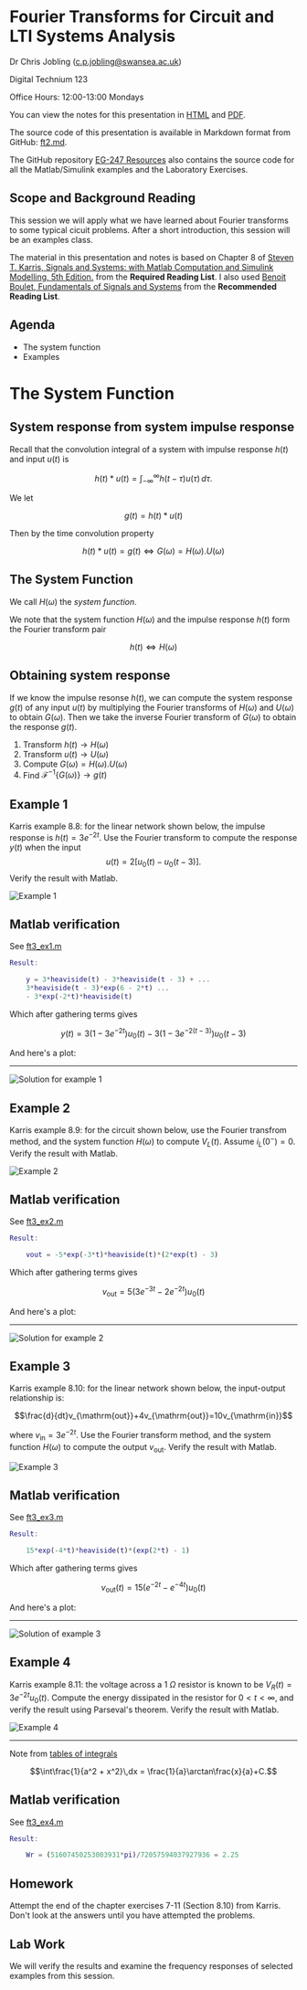 
# Fourier Transforms for Circuit and LTI Systems Analysis

Dr Chris Jobling ([c.p.jobling@swansea.ac.uk](mailto:c.p.jobling@swansea.ac.uk))

Digital Technium 123

Office Hours: 12:00-13:00 Mondays

You can view the notes for this presentation in [HTML](http://cpjobling.github.io/EG-247-Resources/week7/ft3.html
  ) and [PDF](http://cpjobling.github.io/EG-247-Resources/week7/ft3.pdf).

  The source code of this presentation is available in Markdown format from GitHub: [ft2.md](https://github.com/cpjobling/EG-247-Resources/tree/master/week7/ft3.md).

The GitHub repository [EG-247 Resources](https://github.com/cpjobling/EG-247-Resources)
also contains the source code for all the Matlab/Simulink
examples and the Laboratory Exercises.

## Scope and Background Reading

This session we will apply what we have learned about Fourier transforms to some
typical cicuit problems. After a short introduction, this session will be an
examples class.

The material in this presentation and notes is based on Chapter 8 of [Steven T. Karris, Signals and Systems: with Matlab Computation
and Simulink Modelling, 5th
Edition.](http://site.ebrary.com/lib/swansea/docDetail.action?docID=10547416)
from the **Required Reading List**. I also used [Benoit Boulet,
Fundamentals of Signals and
Systems](http://site.ebrary.com/lib/swansea/docDetail.action?docID=10228195)
from the **Recommended Reading List**.

## Agenda

* The system function
* Examples

# The System Function

## System response from system impulse response

Recall that the convolution integral of a system with impulse response $h(t)$
and input $u(t)$ is

$$h(t)*u(t)=\int_{-\infty}^{\infty}h(t-\tau)u(\tau)\,d\tau.$$

We let

$$g(t) = h(t)*u(t)$$

Then by the time convolution property

$$h(t)*u(t) = g(t) \Leftrightarrow G(\omega) = H(\omega).U(\omega)$$

## The System Function

We call $H(\omega)$ the *system function*.

We note that the system function $H(\omega)$ and the impulse response $h(t)$
form the Fourier transform pair

$$h(t) \Leftrightarrow H(\omega)$$


## Obtaining system response

If we know the impulse resonse $h(t)$, we can compute the system response $g(t)$
of any input $u(t)$ by multiplying the Fourier transforms of $H(\omega)$ and
$U(\omega)$ to obtain $G(\omega)$. Then we take the inverse Fourier transform of
$G(\omega)$ to obtain the response $g(t)$.

1. Transform $h(t) \to H(\omega)$
2. Transform $u(t) \to U(\omega)$
3. Compute $G(\omega) = H(\omega).U(\omega)$
4. Find $\mathcal{F}^{-1}\left\{G(\omega)\right\} \to g(t)$

## Example 1

Karris example 8.8: for the linear network shown below, the impulse response is
$h(t)=3e^{-2t}$. Use the Fourier transform to compute the response $y(t)$ when
the input
$$u(t)=2[u_0(t)-u_0(t-3)].$$
Verify the result with Matlab.

![Example 1](pictures/example1.png)

## Matlab verification

See [ft3_ex1.m](matlab/ft3_ex1.m)

```matlab
Result:

    y = 3*heaviside(t) - 3*heaviside(t - 3) + ...
    3*heaviside(t - 3)*exp(6 - 2*t) ...
    - 3*exp(-2*t)*heaviside(t)
```

Which after gathering terms gives

$$y(t) = 3(1 - 3e^{-2t})u_0(t) - 3(1 - 3e^{-2(t-3)})u_0(t-3)$$

And here's a plot:

----


![Solution for example 1](pictures/ft3_ex1.png)

## Example 2

Karris example 8.9: for the circuit shown below, use the Fourier transfrom
method, and the system function $H(\omega)$ to compute $V_L(t)$. Assume
$i_L(0^-)=0$. Verify the result with Matlab.

![Example 2](pictures/example2.png)

## Matlab verification

See [ft3_ex2.m](matlab/ft3_ex2.m)

```matlab
Result:

    vout = -5*exp(-3*t)*heaviside(t)*(2*exp(t) - 3)
```

Which after gathering terms gives

$$v_{\mathrm{out}} = 5\left(3e^{-3t} - 2e^{-2t}\right)u_0(t)$$

And here's a plot:

----

![Solution for example 2](pictures/ft3_ex2.png)

## Example 3

Karris example 8.10: for the linear network shown below, the input-output
relationship is:

$$\frac{d}{dt}v_{\mathrm{out}}+4v_{\mathrm{out}}=10v_{\mathrm{in}}$$

where $v_{\mathrm{in}}=3e^{-2t}$. Use the Fourier transform method, and the
system function $H(\omega)$ to compute the output $v_{\mathrm{out}}$. Verify the
result with Matlab.

![Example 3](pictures/example3.jpg)

## Matlab verification

See [ft3_ex3.m](files/matlab/ft3_ex3.m)

```matlab
Result:

    15*exp(-4*t)*heaviside(t)*(exp(2*t) - 1)
```

Which after gathering terms gives

$$v_{\mathrm{out}}(t) = 15\left(e^{-2t} - e^{-4t}\right)u_0(t)$$

And here's a plot:

----

![Solution of example 3](pictures/ft3_ex3.png)

## Example 4

Karris example 8.11: the voltage across a 1 $\Omega$ resistor is known to be
$V_{R}(t)=3e^{-2t} u_0(t)$. Compute the energy dissipated in the resistor for
$0<t < \infty$, and verify the result using Parseval's theorem. Verify the
result with Matlab.

![Example 4](pictures/example4.png)

----

Note from [tables of integrals](http://en.wikipedia.org/wiki/Lists_of_integrals)

$$\int\frac{1}{a^2 + x^2}\,dx = \frac{1}{a}\arctan\frac{x}{a}+C.$$

## Matlab verification

See [ft3_ex4.m](files/matlab/ft3_ex4.m)

```matlab
Result:

    Wr = (51607450253003931*pi)/72057594037927936 = 2.25
```

## Homework

Attempt the end of the chapter exercises 7-11 (Section 8.10) from Karris. Don't
look at the answers until you have attempted the problems.

## Lab Work

We will verify the results and examine the frequency responses of selected
examples from this session.
